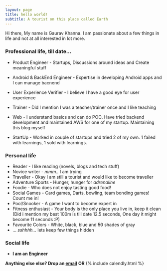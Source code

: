 ```yaml
---
layout: page
title: hello world!
subtitle: A tourist on this place called Earth
---
```


Hi there, My name is Gaurav Khanna. I am passionate about a few things in life and not at all interested in lot more.

### Professional life, till date...

- Product Engineer - Startups, Discussions around ideas and Create meaningful stuff

- Android & BackEnd Engineer - Expertise in developing Android apps and I can manage bacnend

- User Experience Verifier - I believe I have  a good eye for user experience

- Trainer - Did I mention I was a teacher/trainer once and I like teaching

- Web - I understand basics and can do POC. Have tried backend development and maintained AWS for one of my startup. Maintaining this blog myself

- StartUp - Worked in couple of startups and tried 2 of my own. 1 failed with learnings, 1 sold with learnings.

### Personal life

- Reader - I like reading (novels, blogs and tech stuff)
- Novice writer - *mmm..* I am trying
- Traveller - Okay I am still a tourist and would like to become traveller
- Adventure Sports - Hunger, hunger for *adrenaline*
- Foodie - Who does not enjoy tasting good food!
- Social Games - Card games, Darts, bowling, team bonding games! Count me in!
- Pool/Snooker - A game I want to become expert in
- Fitness enthusiast - Your body is the only place you live in, keep it clean (Did i mention my best 100m is till date 12.5 seconds, One day it might become 11 seconds :P)
- Favourite Colors - White, black, blue and ~~50~~ shades of gray
- ... *sshhhh...* lets keep few things hidden

### Social life

- **I am an Engineer**


**Anything else else? Drop an [email](mailto:khannasahab.gaurav@gmail.com)**
**OR**
{% include calendly.html %}